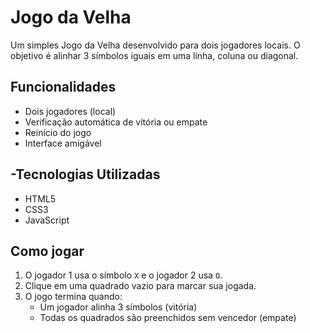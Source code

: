 # Jogo da Velha

Um simples Jogo da Velha desenvolvido para dois jogadores locais. O objetivo é alinhar 3 símbolos iguais em uma linha, coluna ou diagonal.

## Funcionalidades

- Dois jogadores (local)
- Verificação automática de vitória ou empate
- Reinício do jogo
- Interface amigável

## -Tecnologias Utilizadas

- HTML5
- CSS3
- JavaScript

## Como jogar

1. O jogador 1 usa o símbolo `X` e o jogador 2 usa `O`.
2. Clique em uma quadrado vazio para marcar sua jogada.
3. O jogo termina quando:
   - Um jogador alinha 3 símbolos (vitória)
   - Todas os quadrados são preenchidos sem vencedor (empate)
